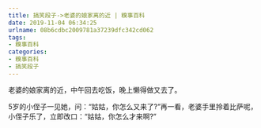 ```yaml
---
title: 搞笑段子->老婆的娘家离的近 | 糗事百科
date: 2019-11-04 06:34:25
urlname: 08b6cdbc2009781a37239dfc342cd062
tags: 
- 糗事百科
categories:
- 糗事百科
- 搞笑段子
---
```

老婆的娘家离的近，中午回去吃饭，晚上懒得做又去了。

5岁的小侄子一见她，问：“姑姑，你怎么又来了?”再一看，老婆手里拎着比萨呢，小侄子乐了，立即改口：“姑姑，你怎么才来啊?”



